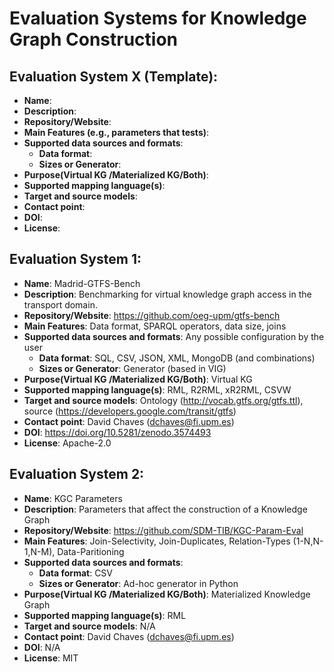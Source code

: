 # Evaluation Systems for Knowledge Graph Construction


## Evaluation System X (Template):
- **Name**: 
- **Description**:
- **Repository/Website**:
- **Main Features (e.g., parameters that tests)**:
- **Supported data sources and formats**:
    - **Data format**: 
    - **Sizes or Generator**:
- **Purpose(Virtual KG /Materialized KG/Both)**:
- **Supported mapping language(s)**:
- **Target and source models**:
- **Contact point**:
- **DOI**:
- **License**:


## Evaluation System 1:
- **Name**: Madrid-GTFS-Bench
- **Description**: Benchmarking for virtual knowledge graph access in the transport domain. 
- **Repository/Website**: https://github.com/oeg-upm/gtfs-bench
- **Main Features**: Data format, SPARQL operators, data size, joins
- **Supported data sources and formats**: Any possible configuration by the user
    - **Data format**: SQL, CSV, JSON, XML, MongoDB (and combinations)
    - **Sizes or Generator**: Generator (based in VIG)
- **Purpose(Virtual KG /Materialized KG/Both)**: Virtual KG
- **Supported mapping language(s)**: RML, R2RML, xR2RML, CSVW
- **Target and source models**: Ontology (http://vocab.gtfs.org/gtfs.ttl), source (https://developers.google.com/transit/gtfs)
- **Contact point**: David Chaves (dchaves@fi.upm.es)
- **DOI**: https://doi.org/10.5281/zenodo.3574493
- **License**: Apache-2.0



## Evaluation System 2:
- **Name**: KGC Parameters
- **Description**: Parameters that affect the construction of a Knowledge Graph
- **Repository/Website**: https://github.com/SDM-TIB/KGC-Param-Eval
- **Main Features**: Join-Selectivity, Join-Duplicates, Relation-Types (1-N,N-1,N-M), Data-Paritioning
- **Supported data sources and formats**:
    - **Data format**: CSV
    - **Sizes or Generator**: Ad-hoc generator in Python
- **Purpose(Virtual KG /Materialized KG/Both)**: Materialized Knowledge Graph 
- **Supported mapping language(s)**: RML
- **Target and source models**: N/A 
- **Contact point**: David Chaves (dchaves@fi.upm.es)
- **DOI**: N/A
- **License**: MIT

